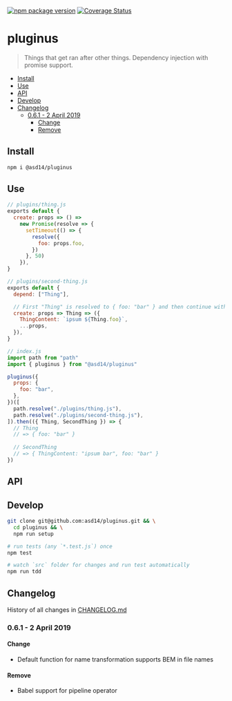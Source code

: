 <!-- markdownlint-disable first-line-h1 line-length -->

[![npm package version](https://badge.fury.io/js/%40asd14%2Fpluginus.svg)](https://badge.fury.io/js/%40asd14%2Fpluginus)
[![Coverage Status](https://coveralls.io/repos/github/asd14/pluginus/badge.svg)](https://coveralls.io/github/asd14/pluginus)

# pluginus

> Things that get ran after other things. Dependency injection with promise support.

<!-- vim-markdown-toc GFM -->

* [Install](#install)
* [Use](#use)
* [API](#api)
* [Develop](#develop)
* [Changelog](#changelog)
  * [0.6.1 - 2 April 2019](#061---2-april-2019)
    * [Change](#change)
    * [Remove](#remove)

<!-- vim-markdown-toc -->

## Install

```bash
npm i @asd14/pluginus
```

## Use

```js
// plugins/thing.js
exports default {
  create: props => () =>
    new Promise(resolve => {
      setTimeout(() => {
        resolve({
          foo: props.foo,
        })
      }, 50)
    }),
}

// plugins/second-thing.js
exports default {
  depend: ["Thing"],

  // First "Thing" is resolved to { foo: "bar" } and then continue with create
  create: props => Thing => ({
    ThingContent: `ipsum ${Thing.foo}`,
    ...props,
  }),
}

// index.js
import path from "path"
import { pluginus } from "@asd14/pluginus"

pluginus({
  props: {
    foo: "bar",
  },
})([
  path.resolve("./plugins/thing.js"),
  path.resolve("./plugins/second-thing.js"),
]).then(({ Thing, SecondThing }) => {
  // Thing
  // => { foo: "bar" }
  
  // SecondThing
  // => { ThingContent: "ipsum bar", foo: "bar" }
})
```

## API

## Develop

```bash
git clone git@github.com:asd14/pluginus.git && \
  cd pluginus && \
  npm run setup

# run tests (any `*.test.js`) once
npm test

# watch `src` folder for changes and run test automatically
npm run tdd
```

## Changelog

History of all changes in [CHANGELOG.md](/CHANGELOG.md)

### 0.6.1 - 2 April 2019

#### Change

* Default function for name transformation supports BEM in file names

#### Remove 

* Babel support for pipeline operator
